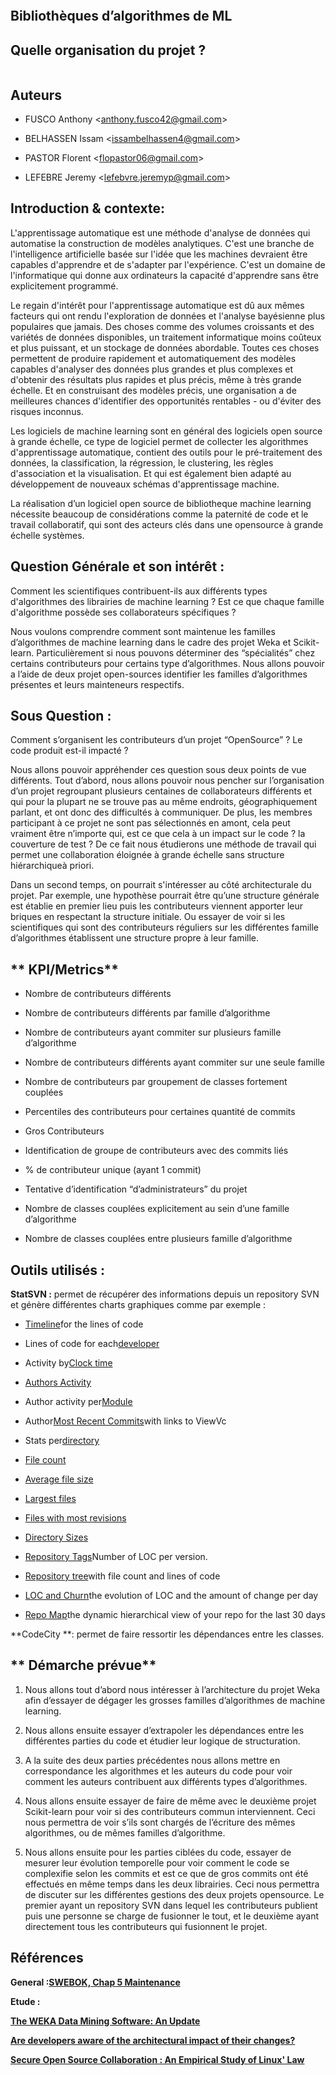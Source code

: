 ```text

```

## Bibliothèques d’algorithmes de ML

## Quelle organisation du projet ?

```text

```

## Auteurs

* FUSCO  Anthony &lt;anthony.fusco42@gmail.com&gt;

* BELHASSEN Issam &lt;issambelhassen4@gmail.com&gt;

* PASTOR Florent &lt;flopastor06@gmail.com&gt;

* LEFEBRE  Jeremy &lt;lefebvre.jeremyp@gmail.com&gt;

## **Introduction & contexte:**

L'apprentissage automatique est une méthode d'analyse de données qui automatise la construction de modèles analytiques. C'est une branche de l'intelligence artificielle basée sur l'idée que les machines devraient être capables d'apprendre et de s'adapter par l'expérience. C'est un domaine de l'informatique qui donne aux ordinateurs la capacité d'apprendre sans être explicitement programmé.

Le regain d'intérêt pour l'apprentissage automatique est dû aux mêmes facteurs qui ont rendu l'exploration de données et l'analyse bayésienne plus populaires que jamais. Des choses comme des volumes croissants et des variétés de données disponibles, un traitement informatique moins coûteux et plus puissant, et un stockage de données abordable. Toutes ces choses permettent de produire rapidement et automatiquement des modèles capables d'analyser des données plus grandes et plus complexes et d'obtenir des résultats plus rapides et plus précis, même à très grande échelle. Et en construisant des modèles précis, une organisation a de meilleures chances d'identifier des opportunités rentables - ou d'éviter des risques inconnus.

Les logiciels de machine learning sont en général des logiciels open source à grande échelle, ce type de logiciel permet de collecter les algorithmes d'apprentissage automatique, contient des outils pour le pré-traitement des données, la classification, la régression, le clustering, les règles d'association et la visualisation. Et qui est également bien adapté au développement de nouveaux schémas d'apprentissage machine.

La réalisation d’un logiciel open source de bibliotheque machine learning nécessite beaucoup de considérations comme la paternité de code et le travail collaboratif, qui sont des acteurs clés dans une opensource à grande échelle systèmes.

## **Question Générale et son intérêt :**

Comment les scientifiques contribuent-ils aux différents types d'algorithmes des librairies de machine learning ? Est ce que chaque famille d'algorithme possède ses collaborateurs spécifiques ?

Nous voulons comprendre comment sont maintenue les familles d’algorithmes de machine learning dans le cadre des projet Weka et Scikit-learn. Particulièrement si nous pouvons déterminer des “spécialités” chez certains contributeurs pour certains type d’algorithmes. Nous allons pouvoir a l’aide de deux projet open-sources identifier les familles d’algorithmes présentes et leurs mainteneurs respectifs.

## **Sous Question :**

Comment s’organisent les contributeurs d’un projet “OpenSource” ? Le code produit est-il impacté ?

Nous allons pouvoir appréhender ces question sous deux points de vue différents. Tout d’abord, nous allons pouvoir nous pencher sur l’organisation d’un projet regroupant plusieurs centaines de collaborateurs différents et qui pour la plupart ne se trouve pas au même endroits, géographiquement parlant, et ont donc des difficultés à communiquer. De plus, les membres participant à ce projet ne sont pas sélectionnés en amont, cela peut vraiment être n’importe qui, est ce que cela à un impact sur le code ? la couverture de test ? De ce fait nous étudierons une méthode de travail qui permet une collaboration éloignée à grande échelle sans structure hiérarchiqueà priori.

Dans un second temps, on pourrait s'intéresser au côté architecturale du projet. Par exemple, une hypothèse pourrait être qu’une structure générale est établie en premier lieu puis les contributeurs viennent apporter leur briques en respectant la structure initiale. Ou essayer de voir si les scientifiques qui sont des contributeurs réguliers sur les différentes famille d’algorithmes établissent une structure propre à leur famille.

## ** KPI/Metrics**

* Nombre de contributeurs différents

* Nombre de contributeurs différents par famille d’algorithme

* Nombre de contributeurs ayant commiter sur plusieurs famille d’algorithme

* Nombre de contributeurs différents ayant commiter sur une seule famille

* Nombre de contributeurs par groupement de classes fortement couplées

* Percentiles des contributeurs pour certaines quantité de commits

* Gros Contributeurs

* Identification de groupe de contributeurs avec des commits liés

* % de contributeur unique \(ayant 1 commit\)

* Tentative d’identification “d’administrateurs” du projet

* Nombre de classes couplées explicitement au sein d’une famille d’algorithme

* Nombre de classes couplées entre plusieurs famille d’algorithme

## **Outils utilisés :**

**StatSVN :** permet de récupérer des informations depuis un repository SVN et génère différentes charts graphiques comme par exemple :

* [Timeline](http://statsvn.org/statsvn/loc.html)for the lines of code

* Lines of code for each[developer](http://statsvn.org/statsvn/developers.html)

* Activity by[Clock time](http://statsvn.org/statsvn/developers.html#Activity_by_Clock_Time)

* [Authors Activity](http://statsvn.org/statsvn/developers.html#Author_Activity)

* Author activity per[Module](http://statsvn.org/statsvn/user_jkealey.html#Modules)

* Author[Most Recent Commits](http://statsvn.org/statsvn/user_jkealey.html#Most_Recent_Commits)with links to ViewVc

* Stats per[directory](http://statsvn.org/statsvn/dir_src_net_sf_statsvn_output.html)

* [File count](http://statsvn.org/statsvn/file_sizes.html#File_Count)

* [Average file size](http://statsvn.org/statsvn/file_sizes.html#Average_File_Size)

* [Largest files](http://statsvn.org/statsvn/file_sizes.html#Largest_Files)

* [Files with most revisions](http://statsvn.org/statsvn/file_sizes.html#Files_With_Most_Revisions)

* [Directory Sizes](http://statsvn.org/statsvn/dir_sizes.html#Directory_Sizes)

* [Repository Tags](http://statsvn.org/statsvn/index.html#Repository_Tags)Number of LOC per version.

* [Repository tree](http://statsvn.org/statsvn/index.html#Directories)with file count and lines of code

* [LOC and Churn](http://statsvn.org/statsvn/churn.html)the evolution of LOC and the amount of change per day

* [Repo Map](http://statsvn.org/statsvn/repomap.html)the dynamic hierarchical view of your repo for the last 30 days

**CodeCity **: permet de faire ressortir les dépendances entre les classes.

## ** Démarche prévue**

1. Nous allons tout d’abord nous intéresser à l’architecture du projet Weka afin d’essayer de dégager les grosses familles d’algorithmes de machine learning.

2. Nous allons ensuite essayer d’extrapoler les dépendances entre les différentes parties du code et étudier leur logique de structuration.

3. A la suite des deux parties précédentes nous allons mettre en correspondance les algorithmes et les auteurs du code pour voir comment les auteurs contribuent aux différents types d’algorithmes.

4. Nous allons ensuite essayer de faire de même avec le deuxième projet Scikit-learn pour voir si des contributeurs commun interviennent. Ceci nous permettra de voir s’ils sont chargés de l’écriture des mêmes algorithmes, ou de mêmes familles d’algorithme.

5. Nous allons ensuite pour les parties ciblées du code, essayer de mesurer leur évolution temporelle pour voir comment le code se complexifie selon les commits et est ce que de gros commits ont été effectués en même temps dans les deux librairies. Ceci nous permettra de discuter sur les différentes gestions des deux projets opensource. Le premier ayant un repository SVN dans lequel les contributeurs publient puis une personne se charge de fusionner le tout, et le deuxième ayant directement tous les contributeurs qui fusionnent le projet.

## **Références**

**General :**[**SWEBOK, Chap 5 Maintenance**](http://mireilleblayfornarino.i3s.unice.fr/lib/exe/fetch.php?media=teaching:reverse:swebokv3_-_chap5_-_code_maintenance.pdf)

**Etude :**

[**The WEKA Data Mining Software: An Update**](https://www.researchgate.net/profile/Mark_Hall6/publication/221900777_The_WEKA_data_mining_software_An_update/links/09e41507f01ad2a029000000.pdf)

[**Are developers aware of the architectural impact of their changes?**](http://www0.cs.ucl.ac.uk/staff/j.krinke/publications/ase17.pdf)

[**Secure Open Source Collaboration : An Empirical Study of Linux' Law**](http://mireilleblayfornarino.i3s.unice.fr/lib/exe/fetch.php?media=teaching:reverse:ccs221-meneely.pdf)

